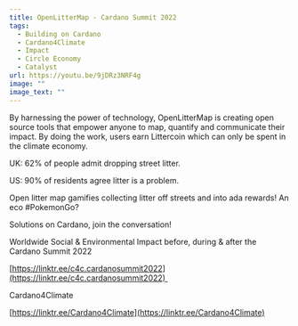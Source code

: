 ```yaml
---
title: OpenLitterMap - Cardano Summit 2022
tags:
  - Building on Cardano
  - Cardano4Climate
  - Impact
  - Circle Economy
  - Catalyst
url: https://youtu.be/9jDRz3NRF4g
image: ""
image_text: ""
---
```


By harnessing the power of technology, OpenLitterMap is creating open source tools that empower anyone to map, quantify and communicate their impact. By doing the work, users earn Littercoin which can only be spent in the climate economy.

UK: 62% of people admit dropping street litter. 

US: 90% of residents agree litter is a problem.

Open litter map gamifies collecting litter off streets and into ada rewards! An eco #PokemonGo? 

Solutions on Cardano, join the conversation!

Worldwide Social & Environmental Impact before, during & after the Cardano Summit 2022

[https://linktr.ee/c4c.cardanosummit2022](https://linktr.ee/c4c.cardanosummit2022) 

Cardano4Climate

[https://linktr.ee/Cardano4Climate](https://linktr.ee/Cardano4Climate)
